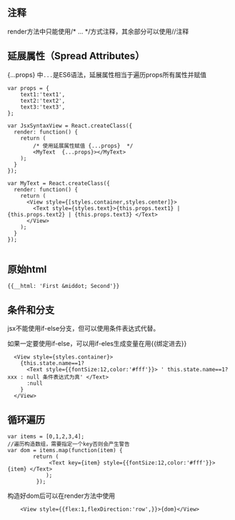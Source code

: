 ## 注释

render方法中只能使用/* ... */方式注释，其余部分可以使用//注释

##  延展属性（Spread Attributes）

{...props}  中````...````是ES6语法，延展属性相当于遍历props所有属性并赋值


````
var props = {
	text1:'text1',
	text2:'text2',
	text3:'text3',
};

var JsxSyntaxView = React.createClass({
  render: function() {
    return (
    	/* 使用延展属性赋值 {...props}  */
      	<MyText  {...props}></MyText>
    );
  }
});

var MyText = React.createClass({
  render: function() {
    return (
      <View style={[styles.container,styles.center]}>
      	<Text style={styles.text}>{this.props.text1} | {this.props.text2} | {this.props.text3} </Text>
      </View>
    );
  }
});
 	

````


##  原始html
````
{{__html: 'First &middot; Second'}}
````

## 条件和分支

jsx不能使用if-else分支，但可以使用条件表达式代替。

如果一定要使用if-else，可以用if-eles生成变量在用{{绑定进去}}

````
  <View style={styles.container}>
    {this.state.name==1?
      <Text style={{fontSize:12,color:'#fff'}}> ' this.state.name==1? xxx : null 条件表达式为真' </Text>
      :null
    }
  </View> 

````

##	循环遍历

````
var items = [0,1,2,3,4];
//遍历构造数组，需要指定一个key否则会产生警告
var dom = items.map(function(item) {
        return (
             <Text key={item} style={{fontSize:12,color:'#fff'}}> {item} </Text>
            );
         });

````

构造好dom后可以在render方法中使用

````
	<View style={{flex:1,flexDirection:'row',}}>{dom}</View>
````


